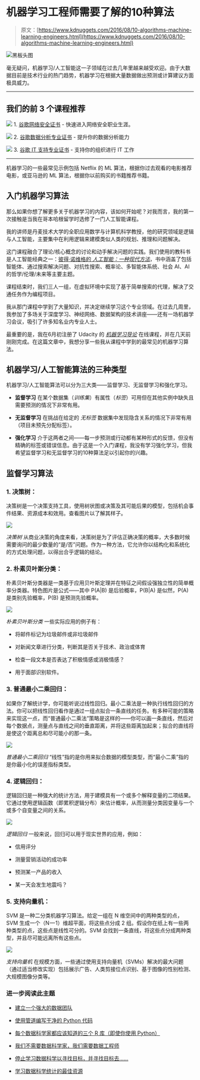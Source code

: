 # 机器学习工程师需要了解的10种算法

> 原文：[https://www.kdnuggets.com/2016/08/10-algorithms-machine-learning-engineers.html](https://www.kdnuggets.com/2016/08/10-algorithms-machine-learning-engineers.html)

![黑板头图](../Images/c9c27633e28613cfa8923640c7a1149f.png)

毫无疑问，机器学习/人工智能这一子领域在过去几年里越来越受欢迎。由于大数据目前是技术行业的热门趋势，机器学习在根据大量数据做出预测或计算建议方面极具威力。

* * *

## 我们的前 3 个课程推荐

![](../Images/0244c01ba9267c002ef39d4907e0b8fb.png) 1\. [谷歌网络安全证书](https://www.kdnuggets.com/google-cybersecurity) - 快速进入网络安全职业生涯。

![](../Images/e225c49c3c91745821c8c0368bf04711.png) 2\. [谷歌数据分析专业证书](https://www.kdnuggets.com/google-data-analytics) - 提升你的数据分析能力

![](../Images/0244c01ba9267c002ef39d4907e0b8fb.png) 3\. [谷歌 IT 支持专业证书](https://www.kdnuggets.com/google-itsupport) - 支持你的组织进行 IT 工作

* * *

机器学习的一些最常见示例包括 Netflix 的 ML 算法，根据你过去观看的电影推荐电影，或亚马逊的 ML 算法，根据你以前购买的书籍推荐书籍。

## 入门机器学习算法

那么如果你想了解更多关于机器学习的内容，该如何开始呢？对我而言，我的第一次接触是当我在哥本哈根留学时选修了一门人工智能课程。

我的讲师是丹麦技术大学的全职应用数学与计算机科学教授，他的研究领域是逻辑与人工智能，主要集中在利用逻辑来建模类似人类的规划、推理和问题解决。

这门课程融合了理论/核心概念的讨论和动手解决问题的实践。我们使用的教科书是人工智能经典之一：[彼得·诺维格的 *人工智能：一种现代方法*](https://www.amazon.com/Artificial-Intelligence-Modern-Approach-3rd/dp/0136042597)，书中涵盖了包括智能体、通过搜索解决问题、对抗性搜索、概率论、多智能体系统、社会 AI、AI 的哲学/伦理/未来等主要主题。

课程结束时，我们三人一组，在虚拟环境中实现了基于简单搜索的代理，解决了交通任务作为编程项目。

我从那门课程中学到了大量知识，并决定继续学习这个专业领域。在过去几周里，我参加了多场关于深度学习、神经网络、数据架构的技术讲座——还有一场机器学习会议，吸引了许多知名业内专业人士。

最重要的是，我在6月初注册了 Udacity 的 [*机器学习导论*](https://www.udacity.com/course/intro-to-machine-learning--ud120) 在线课程，并在几天前刚刚完成。在这篇文章中，我想分享一些我从课程中学到的最常见的机器学习算法。

## 机器学习/人工智能算法的三种类型

机器学习/人工智能算法可以分为三大类——监督学习、无监督学习和强化学习。

+   **监督学习** 在某个数据集（*训练集*）有属性（*标签*）可用但在其他实例中缺失且需要预测的情况下非常有用。

+   **无监督学习** 在挑战在给定的 *无标签* 数据集中发现隐含关系的情况下非常有用（项目未预先分配标签）。

+   **强化学习** 介于这两者之间——每一步预测或行动都有某种形式的反馈，但没有精确的标签或错误信息。由于这是一个入门课程，我没有学习强化学习，但我希望监督学习和无监督学习的10种算法足以引起你的兴趣。

## 监督学习算法

### **1. 决策树**：

决策树是一个决策支持工具，使用树状图或决策及其可能后果的模型，包括机会事件结果、资源成本和效用。查看图片以了解其样子。

![](../Images/5bd32ede593c3c06ae84c0d68e824ae9.png)

*决策树* 从商业决策的角度来看，决策树是为了评估正确决策的概率，大多数时候需要询问的最少数量的“是/否”问题。作为一种方法，它允许你以结构化和系统化的方式处理问题，以得出合乎逻辑的结论。

### **2. 朴素贝叶斯分类**：

朴素贝叶斯分类器是一类基于应用贝叶斯定理并在特征之间假设强独立性的简单概率分类器。特色图片是公式——其中 P(A|B) 是后验概率，P(B|A) 是似然，P(A) 是类别先验概率，P(B) 是预测先验概率。

![](../Images/51ae7cf573349abd4c69e89d6f9e64f3.png)

*朴素贝叶斯分类* 一些实际应用的例子有：

+   将邮件标记为垃圾邮件或非垃圾邮件

+   对新闻文章进行分类，判断其是否关于技术、政治或体育

+   检查一段文本是否表达了积极情感或消极情感？

+   用于面部识别软件。

### **3. 普通最小二乘回归**：

如果你了解统计学，你可能听说过线性回归。最小二乘法是一种执行线性回归的方法。你可以把线性回归看作是通过一组点拟合一条直线的任务。有多种可能的策略来实现这一点，而“普通最小二乘法”策略是这样的——你可以画一条直线，然后对每个数据点，测量点与直线之间的垂直距离，并将这些距离加起来；拟合的直线将是使这个距离总和尽可能小的那一条。

![](../Images/48c515b9776b18cd753875b6c404532b.png)

*普通最小二乘回归* “线性”指的是你用来拟合数据的模型类型，而“最小二乘”指的是你最小化的误差指标类型。

### **4. 逻辑回归**：

逻辑回归是一种强大的统计方法，用于建模具有一个或多个解释变量的二项结果。它通过使用逻辑函数（即累积逻辑分布）来估计概率，从而测量分类因变量与一个或多个自变量之间的关系。

![](../Images/fc15ade6c26959d48ee4217dcc3c42e0.png)

*逻辑回归* 一般来说，回归可以用于现实世界的应用，例如：

+   信用评分

+   测量营销活动的成功率

+   预测某一产品的收入

+   某一天会发生地震吗？

### **5. 支持向量机**：

SVM 是一种二分类机器学习算法。给定一组在 N 维空间中的两种类型的点，SVM 生成一个（N — 1）维超平面，将这些点分成 2 组。假设你在纸上有一些两种类型的点，这些点是线性可分的。SVM 会找到一条直线，将这些点分成两种类型，并且尽可能远离所有这些点。

![](../Images/dff956178ffa5a7818e04f88687c4022.png)

*支持向量机* 在规模方面，一些通过使用支持向量机（SVMs）解决的最大问题（通过适当修改实现）包括展示广告、人类剪接位点识别、基于图像的性别检测、大规模图像分类等。

### 进一步阅读此主题

+   [建立一个强大的数据团队](https://www.kdnuggets.com/2021/12/build-solid-data-team.html)

+   [使用管道编写干净的 Python 代码](https://www.kdnuggets.com/2021/12/write-clean-python-code-pipes.html)

+   [每个数据科学家都应该知道的三个 R 库（即使你使用 Python）](https://www.kdnuggets.com/2021/12/three-r-libraries-every-data-scientist-know-even-python.html)

+   [我们不需要数据科学家，我们需要数据工程师](https://www.kdnuggets.com/2021/02/dont-need-data-scientists-need-data-engineers.html)

+   [停止学习数据科学以寻找目标，并寻找目标去……](https://www.kdnuggets.com/2021/12/stop-learning-data-science-find-purpose.html)

+   [学习数据科学统计的最佳资源](https://www.kdnuggets.com/2021/12/springboard-top-resources-learn-data-science-statistics.html)
